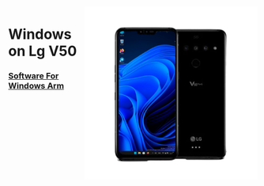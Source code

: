  <img align="right" src="/devices/flashlmdd.png" width="350" alt="Windows 11 Running On A V50">

# Windows on Lg V50

### [Software For Windows Arm](https://armrepo.ver.lt/)